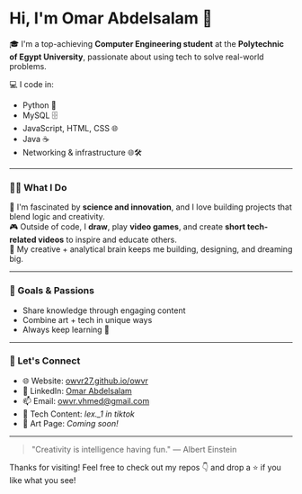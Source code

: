 

# Hi, I'm Omar Abdelsalam 👋

🎓 I'm a top-achieving **Computer Engineering student** at the **Polytechnic of Egypt University**, passionate about using tech to solve real-world problems.

💻 I code in:
- Python 🐍
- MySQL 🗄️
- JavaScript, HTML, CSS 🌐
- Java ☕
- Networking & infrastructure 🌐🛠️

---

### 👨‍💻 What I Do

🔬 I'm fascinated by **science and innovation**, and I love building projects that blend logic and creativity.  
🎮 Outside of code, I **draw**, play **video games**, and create **short tech-related videos** to inspire and educate others.  
🎨 My creative + analytical brain keeps me building, designing, and dreaming big.

---

### 🚀 Goals & Passions


- Share knowledge through engaging content
- Combine art + tech in unique ways
- Always keep learning 🚀

---

### 🔗 Let's Connect

- 🌐 Website: [owvr27.github.io/owvr](https://owvr27.github.io/omarabdelsalam/)
- 💼 LinkedIn: [Omar Abdelsalam](https://www.linkedin.com/in/omar-abdelsalam-29276a341)
- 📫 Email: [owvr.vhmed@gmail.com](mailto:owvr.vhmed@gmail.com)
- 🎥 Tech Content: *lex._1 in tiktok*
- 🎨 Art Page: *Coming soon!*

---

> "Creativity is intelligence having fun." — Albert Einstein

Thanks for visiting! Feel free to check out my repos 👇 and drop a ⭐ if you like what you see!
